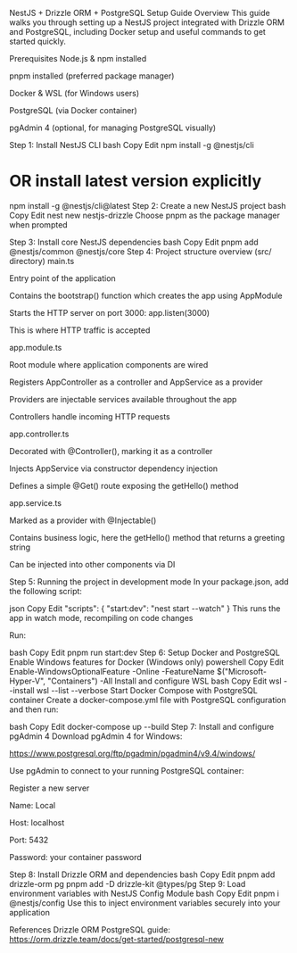 NestJS + Drizzle ORM + PostgreSQL Setup Guide
Overview
This guide walks you through setting up a NestJS project integrated with Drizzle ORM and PostgreSQL, including Docker setup and useful commands to get started quickly.

Prerequisites
Node.js & npm installed

pnpm installed (preferred package manager)

Docker & WSL (for Windows users)

PostgreSQL (via Docker container)

pgAdmin 4 (optional, for managing PostgreSQL visually)

Step 1: Install NestJS CLI
bash
Copy
Edit
npm install -g @nestjs/cli
# OR install latest version explicitly
npm install -g @nestjs/cli@latest
Step 2: Create a new NestJS project
bash
Copy
Edit
nest new nestjs-drizzle
Choose pnpm as the package manager when prompted

Step 3: Install core NestJS dependencies
bash
Copy
Edit
pnpm add @nestjs/common @nestjs/core
Step 4: Project structure overview (src/ directory)
main.ts

Entry point of the application

Contains the bootstrap() function which creates the app using AppModule

Starts the HTTP server on port 3000: app.listen(3000)

This is where HTTP traffic is accepted

app.module.ts

Root module where application components are wired

Registers AppController as a controller and AppService as a provider

Providers are injectable services available throughout the app

Controllers handle incoming HTTP requests

app.controller.ts

Decorated with @Controller(), marking it as a controller

Injects AppService via constructor dependency injection

Defines a simple @Get() route exposing the getHello() method

app.service.ts

Marked as a provider with @Injectable()

Contains business logic, here the getHello() method that returns a greeting string

Can be injected into other components via DI

Step 5: Running the project in development mode
In your package.json, add the following script:

json
Copy
Edit
"scripts": {
  "start:dev": "nest start --watch"
}
This runs the app in watch mode, recompiling on code changes

Run:

bash
Copy
Edit
pnpm run start:dev
Step 6: Setup Docker and PostgreSQL
Enable Windows features for Docker (Windows only)
powershell
Copy
Edit
Enable-WindowsOptionalFeature -Online -FeatureName $("Microsoft-Hyper-V", "Containers") -All
Install and configure WSL
bash
Copy
Edit
wsl --install
wsl --list --verbose
Start Docker Compose with PostgreSQL container
Create a docker-compose.yml file with PostgreSQL configuration and then run:

bash
Copy
Edit
docker-compose up --build
Step 7: Install and configure pgAdmin 4
Download pgAdmin 4 for Windows:

https://www.postgresql.org/ftp/pgadmin/pgadmin4/v9.4/windows/

Use pgAdmin to connect to your running PostgreSQL container:

Register a new server

Name: Local

Host: localhost

Port: 5432

Password: your container password

Step 8: Install Drizzle ORM and dependencies
bash
Copy
Edit
pnpm add drizzle-orm pg
pnpm add -D drizzle-kit @types/pg
Step 9: Load environment variables with NestJS Config Module
bash
Copy
Edit
pnpm i @nestjs/config
Use this to inject environment variables securely into your application

References
Drizzle ORM PostgreSQL guide: https://orm.drizzle.team/docs/get-started/postgresql-new

